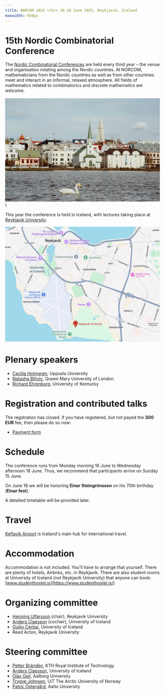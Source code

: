 ```yaml
---
title: NORCOM 2025 </br> 16-18 June 2025, Reykjavik, Iceland
maxwidth: 650px
---
```


# 15th Nordic Combinatorial Conference

The [Nordic Combinatorial
Conferences](https://www.nordiccombinatorics.org/) are held every third
year – the venue and organisation rotating among the Nordic
countries. At NORCOM, mathematicians from the Nordic countries as well
as from other countries meet and interact in an informal, relaxed
atmosphere. All fields of mathematics related to combinatorics and
discrete mathematics are welcome.
\
\
![View from Tjörnin](images/tjornin.jpg) \

This year the conference is held in Iceland, with lectures taking
place at [Reykjavik University](https://www.ru.is/en).

[![Location of Reykjavik University](images/RU.png)](https://maps.app.goo.gl/vAscifVod8ZwsUWS8)

# Plenary speakers

- [Cecilia Holmgren](https://www.uu.se/en/contact-and-organisation/staff?query=N5-824), Uppsala University
- [Natasha Blitvic](https://www.qmul.ac.uk/maths/profiles/blitvicn.html), Queen Mary University of London
- [Richard Ehrenborg](https://www.ms.uky.edu/~jrge/), University of Kentucky

# Registration and contributed talks

The regstration has closed. If you have registered, but not payed the
**300 EUR** fee, then please do so now:

- [Payment form](https://greidslusida.valitor.is/Tengill/y3he6e)

<!--
To register, start by filling out the first form linked below. During
this process, you can specify if you intend to present a talk. In this
case, you will be asked for a title and an abstract of your talk.

Next, you need to complete the payment form. The registration fee is
**300 EUR**; it includes lunch on all three days and dinner on Tuesday
evening. You may delay this step until you are informed about the acceptance
of your talk.

Please ensure you submit both the registration and payment forms to
confirm your participation:

- [Registration form](https://forms.gle/giMofhjCgDQJ6BLp9 )
- [Payment form](https://greidslusida.valitor.is/Tengill/y3he6e)

The **deadline** for registering is

- **10 March** if you are contributing a talk; or
- 15 May if you are *not* contributing a talk.

Speakers will be notified on **20 March** whether their talk has been accepted.

The conference venue can accommodate 120 participants and we will have
to close the registration sooner than the deadlines given above if this
cap is reached.

-->

# Schedule

The conference runs from Monday morning 16 June to Wednesday afternoon
18 June. Thus, we recommend that participants arrive on Sunday 15 June.

On June 18 we will be honoring **Einar Steingrímsson** on his
70th birthday (**Einar fest**).

A detailed timetable will be provided later.

# Travel

[Keflavík Airport](https://www.kefairport.com/) is Iceland's main hub for international travel.

# Accommodation

Accommodation is not included. You'll have to arrange that yourself. There
are plenty of hotels, Airbnbs, etc. in Reykjavik. There are also student rooms at
University of Iceland (not Reykjavik University) that anyone can book:
[www.studenthostel.is](https://www.studenthostel.is/)

#  Organizing committee

- [Henning Ulfarsson](https://permutatriangle.github.io/authors/ulfarsson.html) (chair), Reykjavik University
- [Anders Claesson](https://akc.is/) (cochair), University of Iceland
- [Guilio Cerbai](https://sites.google.com/view/giulio-cerbai/), University of Iceland
- Reed Acton, Reykjavik University

#  Steering committee

- [Petter Brändén](https://www.kth.se/profile/pbranden), KTH Royal Institute of Technology
- [Anders Claesson](https://english.hi.is/staff/akc), University of Iceland
- [Olav Geil](https://people.math.aau.dk/~olav/), Aalborg University
- [Trygve Johnsen](https://en.uit.no/ansatte/trygve.johnsen), UiT The Arctic University of Norway
- [Patric Östergård](https://users.aalto.fi/~pat/), Aalto University
